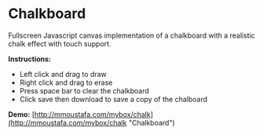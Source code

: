 # Chalkboard

Fullscreen Javascript canvas implementation of a chalkboard with a realistic chalk effect with touch support.

**Instructions:** 
- Left click and drag to draw
- Right click and drag to erase
- Press space bar to clear the chalkboard
- Click save then download to save a copy of the chalboard

**Demo:** [http://mmoustafa.com/mybox/chalk](http://mmoustafa.com/mybox/chalk "Chalkboard")


